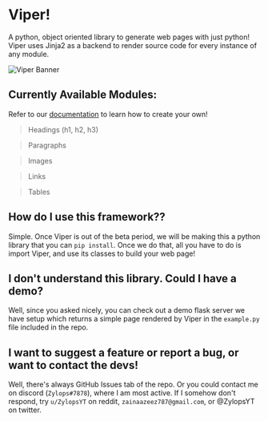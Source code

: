 # Viper!
A python, object oriented library to generate web pages with just python! Viper uses Jinja2 as a backend to render source code for every instance of any module.

![Viper Banner](https://imgur.com/5JwgpaU.png)



## Currently Available Modules:
Refer to our [documentation](http://example.com) to learn how to create your own!
> Headings (h1, h2, h3)

> Paragraphs

> Images

 > Links

 >Tables
&nbsp;
 ## How do I use this framework??
 Simple. Once Viper is out of the beta period, we will be making this a python library that you can `pip install`. Once we do that, all you have to do is import Viper, and use its classes to build your web page!

 ## I don't understand this library. Could I have a demo?
 Well, since you asked nicely, you can check out a demo flask server we have setup which returns a simple page rendered by Viper in the `example.py` file included in the repo.

 ## I want to suggest a feature or report a bug, or want to contact the devs!
Well, there's always GitHub Issues tab of the repo. Or you could contact me on discord (`Zylops#7878`), where I am most active. If I somehow don't respond, try `u/ZylopsYT` on reddit, `zainaazeez787@gmail.com`, or @ZylopsYT on twitter.